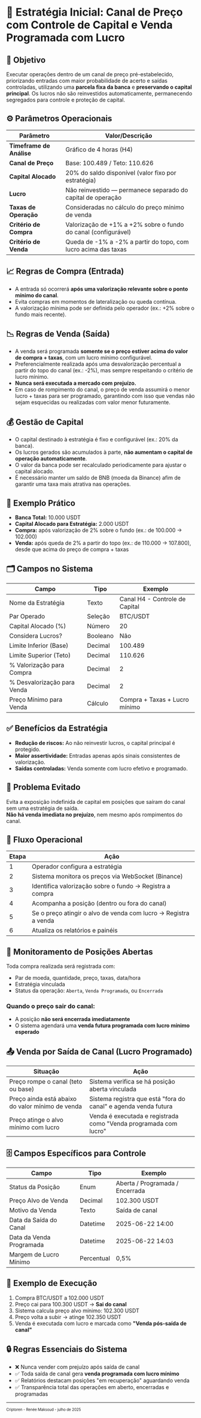 # 📌 Estratégia Inicial: Canal de Preço com Controle de Capital e Venda Programada com Lucro


## 🎯 Objetivo

Executar operações dentro de um canal de preço pré-estabelecido, priorizando entradas com maior probabilidade de acerto e saídas controladas, utilizando uma **parcela fixa da banca** e **preservando o capital principal**. Os lucros não são reinvestidos automaticamente, permanecendo segregados para controle e proteção de capital.


## ⚙️ Parâmetros Operacionais

|Parâmetro|Valor/Descrição|
|---|---|
|**Timeframe de Análise**|Gráfico de 4 horas (H4)|
|**Canal de Preço**|Base: 100.489 / Teto: 110.626|
|**Capital Alocado**|20% do saldo disponível (valor fixo por estratégia)|
|**Lucro**|Não reinvestido — permanece separado do capital de operação|
|**Taxas de Operação**|Consideradas no cálculo do preço mínimo de venda|
|**Critério de Compra**|Valorização de +1% a +2% sobre o fundo do canal (configurável)|
|**Critério de Venda**|Queda de -1% a -2% a partir do topo, com lucro acima das taxas|


## 📈 Regras de Compra (Entrada)

- A entrada só ocorrerá **após uma valorização relevante sobre o ponto mínimo do canal**.
- Evita compras em momentos de lateralização ou queda contínua.
- A valorização mínima pode ser definida pelo operador (ex.: +2% sobre o fundo mais recente).


## 📉 Regras de Venda (Saída)

- A venda será programada **somente se o preço estiver acima do valor de compra + taxas**, com um lucro mínimo configurável.
- Preferencialmente realizada após uma desvalorização percentual a partir do topo do canal (ex.: -2%), mas sempre respeitando o critério de lucro mínimo.
- **Nunca será executada a mercado com prejuízo.**
- Em caso de rompimento do canal, o preço de venda assumirá o menor lucro + taxas para ser programado, garantindo com isso que vendas não sejam esquecidas ou realizadas com valor menor futuramente.


## 💰 Gestão de Capital

- O capital destinado à estratégia é fixo e configurável (ex.: 20% da banca).
- Os lucros gerados são acumulados à parte, **não aumentam o capital de operação automaticamente**.
- O valor da banca pode ser recalculado periodicamente para ajustar o capital alocado.
- É necessário manter um saldo de BNB (moeda da Binance) afim de garantir uma taxa mais atrativa nas operações.


## 🧠 Exemplo Prático

- **Banca Total:** 10.000 USDT
- **Capital Alocado para Estratégia:** 2.000 USDT
- **Compra:** após valorização de 2% sobre o fundo (ex.: de 100.000 → 102.000)
- **Venda:** após queda de 2% a partir do topo (ex.: de 110.000 → 107.800), desde que acima do preço de compra + taxas


## 🗂️ Campos no Sistema

|Campo|Tipo|Exemplo|
|---|---|---|
|Nome da Estratégia|Texto|Canal H4 - Controle de Capital|
|Par Operado|Seleção|BTC/USDT|
|Capital Alocado (%)|Número|20|
|Considera Lucros?|Booleano|Não|
|Limite Inferior (Base)|Decimal|100.489|
|Limite Superior (Teto)|Decimal|110.626|
|% Valorização para Compra|Decimal|2|
|% Desvalorização para Venda|Decimal|2|
|Preço Mínimo para Venda|Cálculo|Compra + Taxas + Lucro mínimo|


## ✅ Benefícios da Estratégia

- **Redução de riscos:** Ao não reinvestir lucros, o capital principal é protegido.
- **Maior assertividade:** Entradas apenas após sinais consistentes de valorização.
- **Saídas controladas:** Venda somente com lucro efetivo e programado.


## 🚫 Problema Evitado

Evita a exposição indefinida de capital em posições que saíram do canal sem uma estratégia de saída.  
**Não há venda imediata no prejuízo**, nem mesmo após rompimentos do canal.


## 🔁 Fluxo Operacional

| Etapa | Ação                                                            |
| ----- | --------------------------------------------------------------- |
| 1     | Operador configura a estratégia                                 |
| 2     | Sistema monitora os preços via WebSocket (Binance)              |
| 3     | Identifica valorização sobre o fundo → Registra a compra        |
| 4     | Acompanha a posição (dentro ou fora do canal)                   |
| 5     | Se o preço atingir o alvo de venda com lucro → Registra a venda |
| 6     | Atualiza os relatórios e painéis                                |


## 🧩 Monitoramento de Posições Abertas

Toda compra realizada será registrada com:

- Par de moeda, quantidade, preço, taxas, data/hora
- Estratégia vinculada
- Status da operação: `Aberta`, `Venda Programada`, ou `Encerrada`

### Quando o preço sair do canal:

- A posição **não será encerrada imediatamente**
- O sistema agendará uma **venda futura programada com lucro mínimo esperado**


## 📤 Venda por Saída de Canal (Lucro Programado)

|Situação|Ação|
|---|---|
|Preço rompe o canal (teto ou base)|Sistema verifica se há posição aberta vinculada|
|Preço ainda está abaixo do valor mínimo de venda|Sistema registra que está "fora do canal" e agenda venda futura|
|Preço atinge o alvo mínimo com lucro|Venda é executada e registrada como "Venda programada com lucro"|


## 🗄️ Campos Específicos para Controle

|Campo|Tipo|Exemplo|
|---|---|---|
|Status da Posição|Enum|Aberta / Programada / Encerrada|
|Preço Alvo de Venda|Decimal|102.300 USDT|
|Motivo da Venda|Texto|Saída de canal|
|Data da Saída do Canal|Datetime|2025-06-22 14:00|
|Data da Venda Programada|Datetime|2025-06-22 14:03|
|Margem de Lucro Mínimo|Percentual|0,5%|


## 🔄 Exemplo de Execução

1. Compra BTC/USDT a 102.000 USDT
2. Preço cai para 100.300 USDT → **Sai do canal**
3. Sistema calcula preço alvo mínimo: 102.300 USDT
4. Preço volta a subir → atinge 102.350 USDT
5. Venda é executada com lucro e marcada como **"Venda pós-saída de canal"**


## 🔒 Regras Essenciais do Sistema

- ❌ Nunca vender com prejuízo após saída de canal
- ✅ Toda saída de canal gera **venda programada com lucro mínimo**
- ✅ Relatórios destacam posições "em recuperação" aguardando venda
- ✅ Transparência total das operações em aberto, encerradas e programadas

---


<sup><sub>
Criptoren - Renée Maksoud - julho de 2025
</sub></sup>